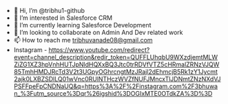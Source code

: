 - 👋 Hi, I’m @tribhu1-github
- 👀 I’m interested in Salesforce CRM
- 🌱 I’m currently learning Salesforce Development
- 💞️ I’m looking to collaborate on Admin And Dev related work
- 📫 How to reach me tribhuvanade08@gmail.com
- Instagram - https://www.youtube.com/redirect?event=channel_description&redir_token=QUFFLUhqbU9WXzdjemtMLWZiZG1XZ3hpVnhHUTJpNldHQXxBQ3Jtc0trRDVfVTZ5cHRmalZRNzVJQW85TmhHMDJRcTd3V2t3UGpyOGhrcngtMzJRajl2dEhmcjB5Rk1zY1Jycmt2ajk0LXBZSDlLQ01wVnc0RUlNTHczWVZfNUFJMncxTlJDNmtZNzNXdVJPSFFpeFpCNDNaUQ&q=https%3A%2F%2Finstagram.com%2F3bhuwan_%3Futm_source%3Dqr%26igshid%3DOGIxMTE0OTdkZA%3D%3D
 

<!---
tribhu1-github/tribhu1-github is a ✨ special ✨ repository because its `README.md` (this file) appears on your GitHub profile.
You can click the Preview link to take a look at your changes.
--->
